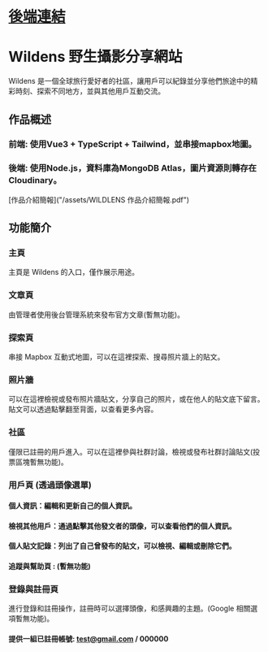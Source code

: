 # [後端連結](https://github.com/DHoper/Forum-BackEnd) 


# Wildens 野生攝影分享網站
Wildens 是一個全球旅行愛好者的社區，讓用戶可以紀錄並分享他們旅途中的精彩時刻、探索不同地方，並與其他用戶互動交流。

## 作品概述
### 前端: 使用Vue3 + TypeScript + Tailwind，並串接mapbox地圖。
### 後端: 使用Node.js，資料庫為MongoDB Atlas，圖片資源則轉存在Cloudinary。

[作品介紹簡報]("/assets/WILDLENS 作品介紹簡報.pdf")

## 功能簡介
### 主頁
主頁是 Wildens 的入口，僅作展示用途。

### 文章頁
由管理者使用後台管理系統來發布官方文章(暫無功能)。

### 探索頁
串接 Mapbox 互動式地圖，可以在這裡探索、搜尋照片牆上的貼文。

### 照片牆
可以在這裡檢視或發布照片牆貼文，分享自己的照片，或在他人的貼文底下留言。貼文可以透過點擊翻至背面，以查看更多內容。

### 社區
僅限已註冊的用戶進入。可以在這裡參與社群討論，檢視或發布社群討論貼文(投票區塊暫無功能)。

### 用戶頁 (透過頭像選單)
#### 個人資訊：編輯和更新自己的個人資訊。
#### 檢視其他用戶：通過點擊其他發文者的頭像，可以查看他們的個人資訊。
#### 個人貼文記錄：列出了自己曾發布的貼文，可以檢視、編輯或刪除它們。
#### 追蹤與幫助頁 : (暫無功能)

### 登錄與註冊頁
進行登錄和註冊操作，註冊時可以選擇頭像，和感興趣的主題。(Google 相關選項暫無功能)。
#### 提供一組已註冊帳號: test@gmail.com / 000000